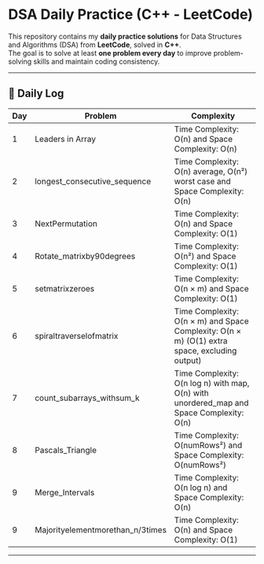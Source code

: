 # DSA Daily Practice (C++ - LeetCode)

This repository contains my **daily practice solutions** for Data Structures and Algorithms (DSA) from **LeetCode**, solved in **C++**.  
The goal is to solve at least **one problem every day** to improve problem-solving skills and maintain coding consistency.

---

## 📅 Daily Log

| Day | Problem | Complexity |
|-----|----------|------------|
| 1   | Leaders in Array | Time Complexity: O(n) and Space Complexity: O(n)|
| 2   | longest_consecutive_sequence | Time Complexity: O(n) average, O(n²) worst case and Space Complexity: O(n)|
| 3   | NextPermutation | Time Complexity: O(n) and Space Complexity: O(1)|
| 4   | Rotate_matrixby90degrees | Time Complexity: O(n²) and Space Complexity: O(1)
| 5   | setmatrixzeroes | Time Complexity: O(n × m) and Space Complexity: O(1)
| 6   | spiraltraverselofmatrix | Time Complexity: O(n × m) and Space Complexity: O(n × m) (O(1) extra space, excluding output)
| 7   | count_subarrays_withsum_k | Time Complexity: O(n log n) with map, O(n) with unordered_map and Space Complexity: O(n)
| 8   |Pascals_Triangle | Time Complexity: O(numRows²) and Space Complexity: O(numRows²)
| 9   |Merge_Intervals | Time Complexity: O(n log n) and Space Complexity: O(n)
| 9   |Majorityelementmorethan_n/3times| Time Complexity: O(n) and Space Complexity: O(1)

---



